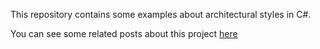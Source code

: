 This repository contains some examples about architectural styles in C#.

You can see some related posts about this project [here](https://espumita.org/archives/)